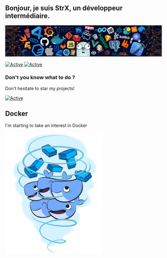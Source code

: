 ## Bonjour, je suis StrX, un développeur intermédiaire.
![](https://github.com/aslakoffi/aslakoffi/blob/master/icons/header_.png)

[![Active](https://img.shields.io/badge/Langages-JS%20/%20TS%20/%20Go%20/%20Php/%20Java-cyan?style=flat-square)](https://www.github.com/cstif)
[![Active](https://img.shields.io/badge/Discord-CLICK-blue?style=flat-square&logo=discord)](https://discord.gg/a8Aypt7p) 

### Don't you know what to do ?

Don't hesitate to star my projects!

[![Active](https://github-readme-stats.vercel.app/api?username=CSTIF&show_icons=true&theme=dark&count_private=true&hide=prs,issues)](https://www.github.com/CSTIF)

## Docker

I'm starting to take an interest in Docker

![](https://github.com/aslakoffi/aslakoffi/blob/master/icons/docker.gif)
